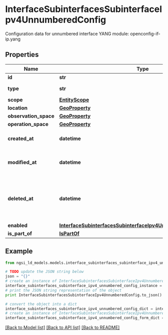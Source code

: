 # InterfaceSubinterfacesSubinterfaceIpv4UnnumberedConfig

Configuration data for unnumbered interface  YANG module: openconfig-if-ip.yang 

## Properties

Name | Type | Description | Notes
------------ | ------------- | ------------- | -------------
**id** | **str** | Entity id.  | [optional] 
**type** | **str** | NGSI-LD Entity identifier. It has to be InterfaceSubinterfacesSubinterfaceIpv4UnnumberedConfig. | [default to 'InterfaceSubinterfacesSubinterfaceIpv4UnnumberedConfig']
**scope** | [**EntityScope**](EntityScope.md) |  | [optional] 
**location** | [**GeoProperty**](GeoProperty.md) |  | [optional] 
**observation_space** | [**GeoProperty**](GeoProperty.md) |  | [optional] 
**operation_space** | [**GeoProperty**](GeoProperty.md) |  | [optional] 
**created_at** | **datetime** | Is defined as the temporal Property at which the Entity, Property or Relationship was entered into an NGSI-LD system.  | [optional] [readonly] 
**modified_at** | **datetime** | Is defined as the temporal Property at which the Entity, Property or Relationship was last modified in an NGSI-LD system, e.g. in order to correct a previously entered incorrect value.  | [optional] [readonly] 
**deleted_at** | **datetime** | Is defined as the temporal Property at which the Entity, Property or Relationship was deleted from an NGSI-LD system.  Entity deletion timestamp. See clause 4.8 It is only used in notifications reporting deletions and in the Temporal Representation of Entities (clause 4.5.6), Properties (clause 4.5.7), Relationships (clause 4.5.8) and LanguageProperties (clause 5.2.32).  | [optional] [readonly] 
**enabled** | [**InterfaceSubinterfacesSubinterfaceIpv4UnnumberedConfigEnabled**](InterfaceSubinterfacesSubinterfaceIpv4UnnumberedConfigEnabled.md) |  | [optional] 
**is_part_of** | [**IsPartOf**](IsPartOf.md) |  | 

## Example

```python
from ngsi_ld_models.models.interface_subinterfaces_subinterface_ipv4_unnumbered_config import InterfaceSubinterfacesSubinterfaceIpv4UnnumberedConfig

# TODO update the JSON string below
json = "{}"
# create an instance of InterfaceSubinterfacesSubinterfaceIpv4UnnumberedConfig from a JSON string
interface_subinterfaces_subinterface_ipv4_unnumbered_config_instance = InterfaceSubinterfacesSubinterfaceIpv4UnnumberedConfig.from_json(json)
# print the JSON string representation of the object
print InterfaceSubinterfacesSubinterfaceIpv4UnnumberedConfig.to_json()

# convert the object into a dict
interface_subinterfaces_subinterface_ipv4_unnumbered_config_dict = interface_subinterfaces_subinterface_ipv4_unnumbered_config_instance.to_dict()
# create an instance of InterfaceSubinterfacesSubinterfaceIpv4UnnumberedConfig from a dict
interface_subinterfaces_subinterface_ipv4_unnumbered_config_form_dict = interface_subinterfaces_subinterface_ipv4_unnumbered_config.from_dict(interface_subinterfaces_subinterface_ipv4_unnumbered_config_dict)
```
[[Back to Model list]](../README.md#documentation-for-models) [[Back to API list]](../README.md#documentation-for-api-endpoints) [[Back to README]](../README.md)


